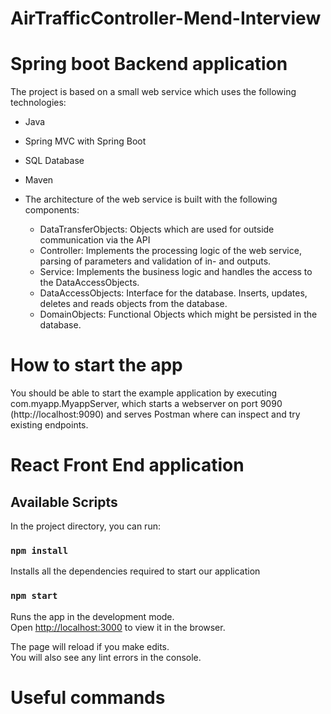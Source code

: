 # AirTrafficController-Mend-Interview

# Spring boot Backend application

The project is based on a small web service which uses the following technologies:

* Java
* Spring MVC with Spring Boot
* SQL Database
* Maven

 * The architecture of the web service is built with the following components:
   * DataTransferObjects: Objects which are used for outside communication via the API
   * Controller: Implements the processing logic of the web service, parsing of parameters and validation of in- and outputs.
   * Service: Implements the business logic and handles the access to the DataAccessObjects.
   * DataAccessObjects: Interface for the database. Inserts, updates, deletes and reads objects from the database.
   * DomainObjects: Functional Objects which might be persisted in the database.

# How to start the app
You should be able to start the example application by executing com.myapp.MyappServer, which starts a webserver on port 9090 (http://localhost:9090) and serves Postman where can inspect and try existing endpoints.

# React Front End application
## Available Scripts

In the project directory, you can run:
### `npm install`
Installs all the dependencies required to start our application 

### `npm start`

Runs the app in the development mode.<br>
Open [http://localhost:3000](http://localhost:3000) to view it in the browser.

The page will reload if you make edits.<br>
You will also see any lint errors in the console.

# Useful commands
